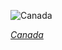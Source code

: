 
![Canada](https://www.gstatic.com/prettyearth/assets/full/5064.jpg)

*[Canada](https://www.google.com/maps/@61.806269,-79.541737,15z/data=!3m1!1e3)*
